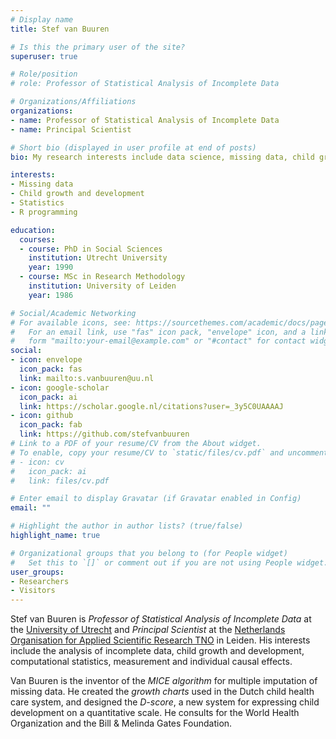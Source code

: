 ```yaml
---
# Display name
title: Stef van Buuren

# Is this the primary user of the site?
superuser: true

# Role/position
# role: Professor of Statistical Analysis of Incomplete Data

# Organizations/Affiliations
organizations:
- name: Professor of Statistical Analysis of Incomplete Data
- name: Principal Scientist

# Short bio (displayed in user profile at end of posts)
bio: My research interests include data science, missing data, child growth and development, and measurement.

interests:
- Missing data
- Child growth and development
- Statistics
- R programming

education:
  courses:
  - course: PhD in Social Sciences
    institution: Utrecht University
    year: 1990
  - course: MSc in Research Methodology
    institution: University of Leiden
    year: 1986

# Social/Academic Networking
# For available icons, see: https://sourcethemes.com/academic/docs/page-builder/#icons
#   For an email link, use "fas" icon pack, "envelope" icon, and a link in the
#   form "mailto:your-email@example.com" or "#contact" for contact widget.
social:
- icon: envelope
  icon_pack: fas
  link: mailto:s.vanbuuren@uu.nl
- icon: google-scholar
  icon_pack: ai
  link: https://scholar.google.nl/citations?user=_3y5C0UAAAAJ
- icon: github
  icon_pack: fab
  link: https://github.com/stefvanbuuren
# Link to a PDF of your resume/CV from the About widget.
# To enable, copy your resume/CV to `static/files/cv.pdf` and uncomment the lines below.
# - icon: cv
#   icon_pack: ai
#   link: files/cv.pdf

# Enter email to display Gravatar (if Gravatar enabled in Config)
email: ""

# Highlight the author in author lists? (true/false)
highlight_name: true

# Organizational groups that you belong to (for People widget)
#   Set this to `[]` or comment out if you are not using People widget.
user_groups:
- Researchers
- Visitors
---
```


Stef van Buuren is *Professor of Statistical Analysis of Incomplete Data* at the [University of Utrecht](https://www.uu.nl/staff/SvanBuuren/Profile) and *Principal Scientist* at the [Netherlands Organisation for Applied Scientific Research TNO](https://www.tno.nl/en/professors/stef-van-buuren/) in Leiden. His interests include the analysis of incomplete data, child growth and development, computational statistics, measurement and individual causal effects. 

Van Buuren is the inventor of the *MICE algorithm* for multiple imputation of missing data. He created the *growth charts* used in the Dutch child health care system, and designed the *D-score*, a new system for expressing child development on a quantitative scale. He consults for the World Health Organization and the Bill & Melinda Gates Foundation.
